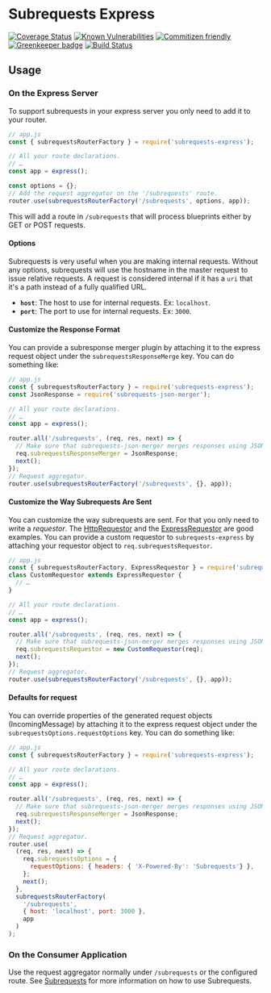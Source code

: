 # Subrequests Express

[![Coverage Status](https://coveralls.io/repos/github/e0ipso/subrequests-express/badge.svg)](https://coveralls.io/github/e0ipso/subrequests-express)
[![Known Vulnerabilities](https://snyk.io/test/github/e0ipso/subrequests-express/badge.svg)](https://snyk.io/test/github/e0ipso/subrequests-express)
[![Commitizen friendly](https://img.shields.io/badge/commitizen-friendly-brightgreen.svg)](http://commitizen.github.io/cz-cli/)
[![Greenkeeper badge](https://badges.greenkeeper.io/e0ipso/subrequests-express.svg)](https://greenkeeper.io/)
[![Build Status](https://travis-ci.org/e0ipso/subrequests-express.svg?branch=master)](https://travis-ci.org/e0ipso/subrequests-express)

## Usage

### On the Express Server

To support subrequests in your express server you only need to add it to your router.

```js
// app.js
const { subrequestsRouterFactory } = require('subrequests-express');

// All your route declarations.
// …
const app = express();

const options = {};
// Add the request aggregator on the '/subrequests' route.
router.use(subrequestsRouterFactory('/subrequests', options, app));
```

This will add a route in `/subrequests` that will process blueprints either by GET or POST requests.

#### Options

Subrequests is very useful when you are making internal requests. Without any options, subrequests
will use the hostname in the master request to issue relative requests. A request is considered
internal if it has a `uri` that it's a path instead of a fully qualified URL.

  - **`host`**: The host to use for internal requests. Ex: `localhost`.
  - **`port`**: The port to use for internal requests. Ex: `3000`.

#### Customize the Response Format

You can provide a subresponse merger plugin by attaching it to the express request object under the
`subrequestsResponseMerge` key. You can do something like:

```js
// app.js
const { subrequestsRouterFactory } = require('subrequests-express');
const JsonResponse = require('subrequests-json-merger');

// All your route declarations.
// …
const app = express();

router.all('/subrequests', (req, res, next) => {
  // Make sure that subrequests-json-merger merges responses using JSON.
  req.subrequestsResponseMerger = JsonResponse;
  next();
});
// Request aggregator.
router.use(subrequestsRouterFactory('/subrequests', {}, app));
```

#### Customize the Way Subrequests Are Sent

You can customize the way subrequests are sent. For that you only need to write a _requestor_. The
[HttpRequestor](https://github.com/e0ipso/subrequests/blob/master/src/HttpRequestor.js) and the
[ExpressRequestor](https://github.com/e0ipso/subrequests-express/blob/master/src/ExpressRequestor.js)
are good examples. You can provide a custom requestor to `subrequests-express` by attaching your
requestor object to `req.subrequestsRequestor`.

```js
// app.js
const { subrequestsRouterFactory, ExpressRequestor } = require('subrequests-express');
class CustomRequestor extends ExpressRequestor {
  // …
}

// All your route declarations.
// …
const app = express();

router.all('/subrequests', (req, res, next) => {
  // Make sure that subrequests-json-merger merges responses using JSON.
  req.subrequestsRequestor = new CustomRequestor(req);
  next();
});
// Request aggregator.
router.use(subrequestsRouterFactory('/subrequests', {}, app));
```

#### Defaults for request

You can override properties of the generated request objects (IncomingMessage) by attaching it to
the express request object under the `subrequestsOptions.requestOptions` key. You can do something
like:

```js
// app.js
const { subrequestsRouterFactory } = require('subrequests-express');

// All your route declarations.
// …
const app = express();

router.all('/subrequests', (req, res, next) => {
  // Make sure that subrequests-json-merger merges responses using JSON.
  req.subrequestsResponseMerger = JsonResponse;
  next();
});
// Request aggregator.
router.use(
  (req, res, next) => {
    req.subrequestsOptions = {
      requestOptions: { headers: { 'X-Powered-By': 'Subrequests'} },
    };
    next();
  },
  subrequestsRouterFactory(
    '/subrequests',
    { host: 'localhost', port: 3000 },
    app
  )
);

```

### On the Consumer Application

Use the request aggregator normally under `/subrequests` or the configured route. See
[Subrequests](https://github.com/e0ipso/subrequests#readme) for more information on how to use
Subrequests.
